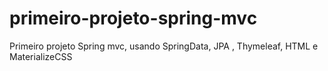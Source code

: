 # primeiro-projeto-spring-mvc
Primeiro projeto Spring mvc, usando SpringData, JPA , Thymeleaf, HTML e MaterializeCSS
